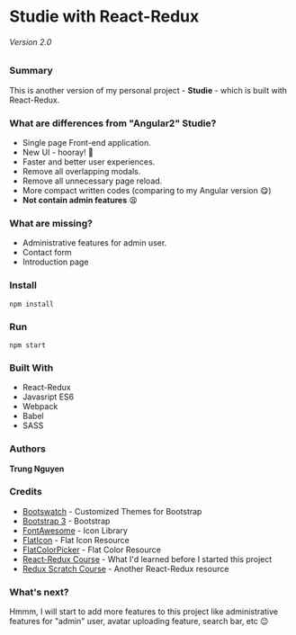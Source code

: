 # Studie with React-Redux
###### Version 2.0

### Summary
This is another version of my personal project - **Studie** - which is built with React-Redux.

### What are differences from "Angular2" Studie?
* Single page Front-end application.
* New UI - hooray! :clap:
* Faster and better user experiences.
* Remove all overlapping modals.
* Remove all unnecessary page reload.
* More compact written codes (comparing to my Angular version :yum:)
* **Not contain admin features** :tired_face:

### What are missing?
* Administrative features for admin user.
* Contact form
* Introduction page

### Install
```
npm install
```

### Run
```
npm start
```

### Built With

* React-Redux
* Javasript ES6
* Webpack
* Babel
* SASS

### Authors

**Trung Nguyen**

### Credits
* [Bootswatch](bootswatch.com) - Customized Themes for Bootstrap
* [Bootstrap 3](getbootstrap.com) - Bootstrap
* [FontAwesome](fontawesome.io) - Icon Library
* [FlatIcon](http://www.flaticon.com/) - Flat Icon Resource
* [FlatColorPicker](http://www.flatuicolorpicker.com/) - Flat Color Resource
* [React-Redux Course](https://www.udemy.com/react-redux/) - What I'd learned before I started this project
* [Redux Scratch Course](https://egghead.io/courses/getting-started-with-redux) - Another React-Redux resource

### What's next?
Hmmm, I will start to add more features to this project like administrative features for "admin" user, avatar uploading feature, search bar, etc :wink:
